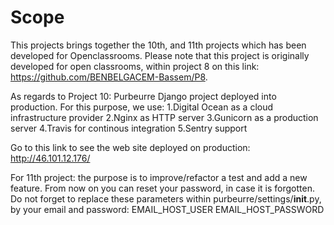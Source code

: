 # Scope

This projects brings together the 10th, and 11th projects which has been developed for Openclassrooms. 
Please note that this project is originally developed for open classrooms, within project 8 on this link: https://github.com/BENBELGACEM-Bassem/P8.

As regards to Project 10:
Purbeurre Django project deployed into production.
For this purpose, we use:
1.Digital Ocean as a cloud infrastructure provider
2.Nginx as HTTP server
3.Gunicorn as a production server
4.Travis for continous integration
5.Sentry support 

Go to this link to see the web site deployed on production: http://46.101.12.176/

For 11th project:
the purpose is to improve/refactor a test and add a new feature.
From now on you can reset your password, in case it is forgotten.
Do not forget to replace these parameters within purbeurre/settings/__init__.py, by your email and password:
EMAIL_HOST_USER 
EMAIL_HOST_PASSWORD 













